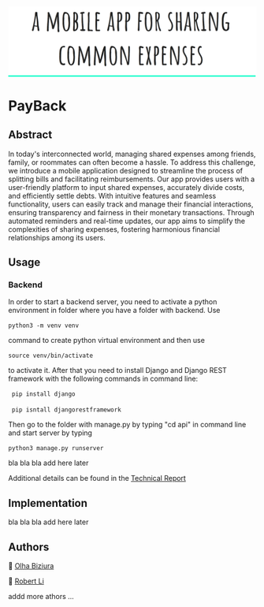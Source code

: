 ![Project Header](/figures/label.png)

# PayBack

## Abstract

In today's interconnected world, managing shared expenses among friends, family, or roommates can often become a hassle. To address this challenge, we introduce a mobile application designed to streamline the process of splitting bills and facilitating reimbursements. Our app provides users with a user-friendly platform to input shared expenses, accurately divide costs, and efficiently settle debts. With intuitive features and seamless functionality, users can easily track and manage their financial interactions, ensuring transparency and fairness in their monetary transactions. Through automated reminders and real-time updates, our app aims to simplify the complexities of sharing expenses, fostering harmonious financial relationships among its users.

## Usage

### Backend 
In order to start a backend server, you need to activate a python environment in folder where you have a folder with backend. Use
```
python3 -m venv venv
```
command to create python virtual environment and then use 
```
source venv/bin/activate
```
 to activate it. 
After that you need to install Django and Django REST framework with the following commands in command line: 
```
 pip install django

 pip isntall djangorestframework
```
Then go to the folder with manage.py by typing "cd api" in command line and start server by typing 
```
python3 manage.py runserver
```
bla bla bla add here later 

Additional details can be found in the [Technical Report](/reports/???)

## Implementation 

bla bla bla add here later 

## Authors

:link: [Olha Biziura](https://github.com/olhabiziura)

:link: [Robert Li](https://github.com/mediolanum1)

addd more athors ... 

